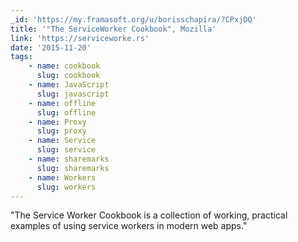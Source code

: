 ```yaml
---
_id: 'https://my.framasoft.org/u/borisschapira/?CPxjDQ'
title: '"The ServiceWorker Cookbook", Mozilla'
link: 'https://serviceworke.rs'
date: '2015-11-20'
tags:
    - name: cookbook
      slug: cookbook
    - name: JavaScript
      slug: javascript
    - name: offline
      slug: offline
    - name: Proxy
      slug: proxy
    - name: Service
      slug: service
    - name: sharemarks
      slug: sharemarks
    - name: Workers
      slug: workers
---
```


<div class="markdown"><p>&quot;The Service Worker Cookbook is a collection of working, practical examples of using service workers in modern web apps.&quot;
</p></div>

